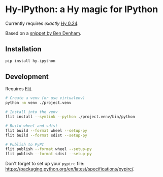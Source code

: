 # Hy-IPython: a Hy magic for IPython

Currently requires _exactly_ [Hy 0.24](https://pypi.org/project/hy/0.24.0/).

Based on a [snippet by Ben Denham](https://github.com/hylang/hy/issues/1665#issuecomment-696561661).

## Installation

```sh
pip install hy-ipython
```

## Development

Requires [Flit](https://flit.pypa.io/).

```sh
# Create a venv (or use virtualenv)
python -m venv ./project.venv

# Install into the venv
flit install --symlink --python ./project.venv/bin/python

# Build wheel and sdist
flit build --format wheel --setup-py
flit build --format sdist --setup-py

# Publish to PyPI
flit publish --format wheel --setup-py
flit publish --format sdist --setup-py
```

Don't forget to set up your `pypirc` file: <https://packaging.python.org/en/latest/specifications/pypirc/>.
